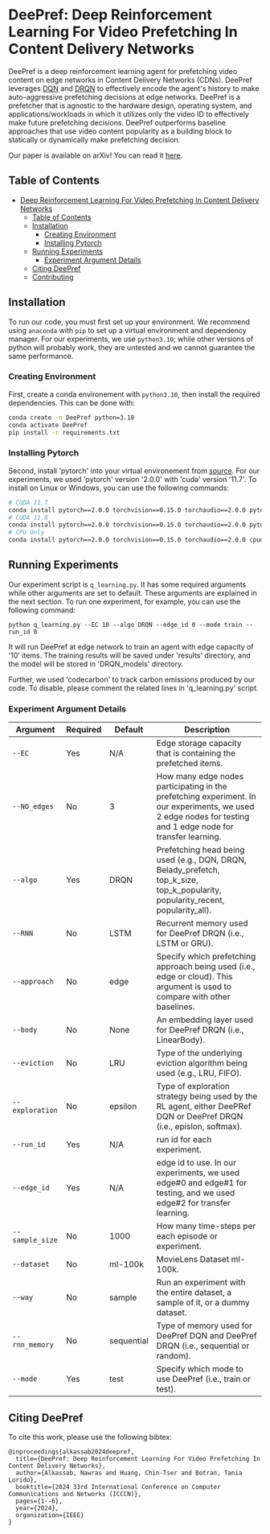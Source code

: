 # DeePref: Deep Reinforcement Learning For Video Prefetching In Content Delivery Networks

DeePref is a deep reinforcement learning agent for prefetching video content on edge networks in Content Delivery Networks (CDNs).
DeePref leverages [DQN](https://www.nature.com/articles/nature14236) and [DRQN](https://arxiv.org/abs/1507.06527) to effectively encode the agent's history to make auto-aggressive prefetching decisions at edge networks.
DeePref is a prefetcher that is agnostic to the hardware design, operating system, and applications/workloads in which it utilizes only the video ID to effectively make future prefetching decisions. DeePref outperforms baseline approaches that use video
content popularity as a building block to statically or dynamically make prefetching decision.

Our paper is available on arXiv! You can read it [here](https://arxiv.org/abs/2310.07881).


## Table of Contents
- [Deep Reinforcement Learning For Video Prefetching In Content Delivery Networks](#deep-reinforcement-learning-for-video-prefetching-in-content-delivery-networks)
  - [Table of Contents](#table-of-contents)
  - [Installation](#installation)
    - [Creating Environment](#creating-environment)
    - [Installing Pytorch](#installing-pytorch)
  - [Running Experiments](#running-experiments)
    - [Experiment Argument Details](#experiment-argument-details)
  - [Citing DeePref](#citing-dtqn)
  - [Contributing](#contributing)

## Installation

To run our code, you must first set up your environment.
We recommend using `anaconda` with `pip` to set up a virtual environment and dependency manager.
For our experiments, we use `python3.10`; while other versions of python will probably work, they are untested and we cannot guarantee the same performance.

### Creating Environment

First, create a conda environement with `python3.10`, then install the required dependencies. This can be done with:

```bash
conda create -n DeePref python=3.10
conda activate DeePref
pip install -r requirements.txt
```

### Installing Pytorch

Second, install 'pytorch' into your virtual environement from [source](https://pytorch.org/get-started/locally/). For our experiments, we used 'pytorch' version '2.0.0' with 'cuda' version '11.7'. To install on Linux or Windows, you can use the following commands:

```bash
# CUDA 11.7
conda install pytorch==2.0.0 torchvision==0.15.0 torchaudio==2.0.0 pytorch-cuda=11.7 -c pytorch -c nvidia
# CUDA 11.8
conda install pytorch==2.0.0 torchvision==0.15.0 torchaudio==2.0.0 pytorch-cuda=11.8 -c pytorch -c nvidia
# CPU Only
conda install pytorch==2.0.0 torchvision==0.15.0 torchaudio==2.0.0 cpuonly -c pytorch
```

## Running Experiments

Our experiment script is `q_learning.py`. It has some required arguments while other arguments are set to default. These arguments are explained in the next section. To run one experiment, for example, you can use the following command:

```shell
python q_learning.py --EC 10 --algo DRQN --edge_id 0 --mode train --run_id 0
```

It will run DeePref at edge network to train an agent with edge capacity of '10' items. The training results will be saved under 'results' directory, and the model will be stored in 'DRQN_models' directory.

Further, we used 'codecarbon' to track carbon emissions produced by our code. To disable, please comment the related lines in 'q_learning.py' script.

### Experiment Argument Details

| Argument | Required | Default | Description |
| ------------- | ----------- | -------- | ----------- |
| `--EC` | Yes | N/A | Edge storage capacity that is containing the prefetched items. |
| `--NO_edges` | No | 3 | How many edge nodes participating in the prefetching experiment. In our experiments, we used 2 edge nodes for testing and 1 edge node for transfer learning. |
| `--algo` | Yes | DRQN | Prefetching head being used (e.g., DQN, DRQN, Belady_prefetch, top_k_size, top_k_popularity, popularity_recent, popularity_all). |
| `--RNN` | No | LSTM | Recurrent memory used for DeePref DRQN (i.e., LSTM or GRU). |
| `--approach` | No | edge | Specify which prefetching approach being used (i.e., edge or cloud). This argument is used to compare with other baselines. |
| `--body` | No | None | An embedding layer used for DeePref DRQN (i.e., LinearBody). |
| `--eviction` | No | LRU | Type of the underlying eviction algorithm being used (e.g., LRU, FIFO). |
| `--exploration` | No | epsilon | Type of exploration strategy being used by the RL agent, either DeePRef DQN or DeePref DRQN  (i.e., epislon, softmax). |
| `--run_id` | Yes | N/A | run id for each experiment. |
| `--edge_id` | Yes | N/A | edge id to use. In our experiments, we used edge#0 and edge#1 for testing, and we used edge#2 for transfer learning. |
| `--sample_size` | No | 1000 | How many time-steps per each episode or experiment. |
| `--dataset` | No | ml-100k | MovieLens Dataset ml-100k.  |
| `--way` | No | sample | Run an experiment with the entire dataset, a sample of it, or a dummy dataset. |
| `--rnn_memory` | No | sequential | Type of memory used for DeePref DQN and DeePref DRQN (i.e., sequential or random). |
| `--mode` | Yes | test | Specify which mode to use DeePref (i.e., train or test).  |



## Citing DeePref

To cite this work, please use the following bibtex:
```shell
@inproceedings{alkassab2024deepref,
  title={DeePref: Deep Reinforcement Learning For Video Prefetching In Content Delivery Networks},
  author={Alkassab, Nawras and Huang, Chin-Tser and Botran, Tania Lorido},
  booktitle={2024 33rd International Conference on Computer Communications and Networks (ICCCN)},
  pages={1--6},
  year={2024},
  organization={IEEE}
}
```

